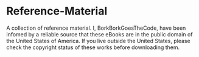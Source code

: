 # Reference-Material
A collection of reference material. I, BorkBorkGoesTheCode, have been infomed by a reliable source that these eBooks are in the public domain of the United States of America. If you live outside the United States, please check the copyright status of these works before downloading them.
